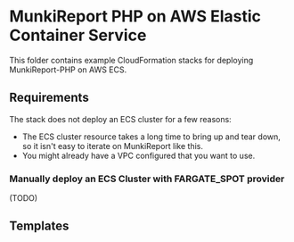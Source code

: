 # MunkiReport PHP on AWS Elastic Container Service #

This folder contains example CloudFormation stacks for deploying MunkiReport-PHP on
AWS ECS.

## Requirements ##

The stack does not deploy an ECS cluster for a few reasons:

- The ECS cluster resource takes a long time to bring up and tear down, so it isn't
  easy to iterate on MunkiReport like this.
- You might already have a VPC configured that you want to use.

### Manually deploy an ECS Cluster with FARGATE_SPOT provider ###

(TODO)

## Templates ##


